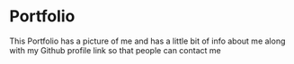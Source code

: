 # Portfolio
This Portfolio has a picture of me and has a little bit of info about me along with my Github profile link so that people can contact me
